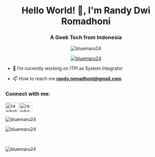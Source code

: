 <h1 align="center">Hello World! 👋, I'm Randy Dwi Romadhoni</h1>
<h3 align="center">A Geek Tech from Indonesia</h3>

<p align="center"> <img src="https://komarev.com/ghpvc/?username=bluemaru24&label=Profile%20views&color=0e75b6&style=flat" alt="bluemaru24" /> </p>

<p align="center"> <a href="https://github.com/ryo-ma/github-profile-trophy"><img src="https://github-profile-trophy.vercel.app/?username=bluemaru24" alt="bluemaru24" /></a> </p>

- 🔭 I’m currently working on ITPI as System Integrator

- 📫 How to reach me **randy.romadhoni@gmail.com**

<h3 align="left">Connect with me:</h3>
<p align="left">
<a href="https://linkedin.com/in/randydromadhoni/" target="blank"><img align="center" src="https://raw.githubusercontent.com/rahuldkjain/github-profile-readme-generator/master/src/images/icons/Social/linked-in-alt.svg" alt="randydromadhoni/" height="30" width="40" /></a>
<a href="https://instagram.com/randyromadhoni24" target="blank"><img align="center" src="https://raw.githubusercontent.com/rahuldkjain/github-profile-readme-generator/master/src/images/icons/Social/instagram.svg" alt="randyromadhoni24" height="30" width="40" /></a>
</p>
 
<p><img align="left" src="https://github-readme-stats.vercel.app/api/top-langs?username=bluemaru24&show_icons=true&locale=en&layout=compact" alt="bluemaru24" /></p>
<br>
<p><img align="center" src="https://github-readme-stats.vercel.app/api?username=bluemaru24&show_icons=true&locale=en" alt="bluemaru24" /></p>
<br>
<p><img align="center" src="https://github-readme-streak-stats.herokuapp.com/?user=bluemaru24&" alt="bluemaru24" /></p>
